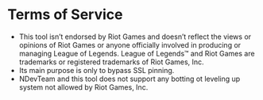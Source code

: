 # Terms of Service

 - This tool isn’t endorsed by Riot Games and doesn’t reflect the views or opinions of Riot Games or anyone officially involved in producing or managing League of Legends. League of Legends™ and Riot Games are trademarks or registered trademarks of Riot Games, Inc.
 - Its main purpose is only to bypass SSL pinning. 
 - NDevTeam and this tool does not support any botting ot leveling up system not allowed by Riot Games, Inc.
